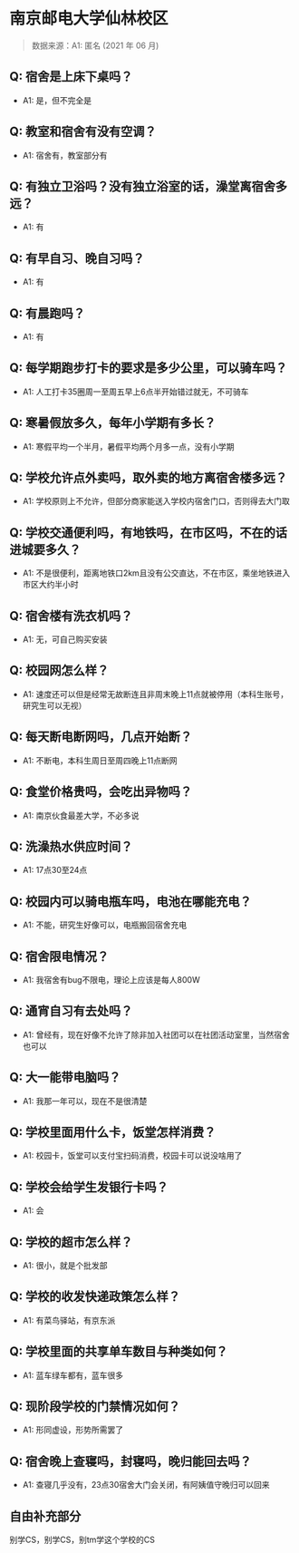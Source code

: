# 南京邮电大学仙林校区

> 数据来源：A1: 匿名 (2021 年 06 月)

## Q: 宿舍是上床下桌吗？

- A1: 是，但不完全是

## Q: 教室和宿舍有没有空调？

- A1: 宿舍有，教室部分有

## Q: 有独立卫浴吗？没有独立浴室的话，澡堂离宿舍多远？

- A1: 有

## Q: 有早自习、晚自习吗？

- A1: 有

## Q: 有晨跑吗？

- A1: 有

## Q: 每学期跑步打卡的要求是多少公里，可以骑车吗？

- A1: 人工打卡35圈周一至周五早上6点半开始错过就无，不可骑车

## Q: 寒暑假放多久，每年小学期有多长？

- A1: 寒假平均一个半月，暑假平均两个月多一点，没有小学期

## Q: 学校允许点外卖吗，取外卖的地方离宿舍楼多远？

- A1: 学校原则上不允许，但部分商家能送入学校内宿舍门口，否则得去大门取

## Q: 学校交通便利吗，有地铁吗，在市区吗，不在的话进城要多久？

- A1: 不是很便利，距离地铁口2km且没有公交直达，不在市区，乘坐地铁进入市区大约半小时

## Q: 宿舍楼有洗衣机吗？

- A1: 无，可自己购买安装

## Q: 校园网怎么样？

- A1: 速度还可以但是经常无故断连且非周末晚上11点就被停用（本科生账号，研究生可以无视）

## Q: 每天断电断网吗，几点开始断？

- A1: 不断电，本科生周日至周四晚上11点断网

## Q: 食堂价格贵吗，会吃出异物吗？

- A1: 南京伙食最差大学，不必多说

## Q: 洗澡热水供应时间？

- A1: 17点30至24点

## Q: 校园内可以骑电瓶车吗，电池在哪能充电？

- A1: 不能，研究生好像可以，电瓶搬回宿舍充电

## Q: 宿舍限电情况？

- A1: 我宿舍有bug不限电，理论上应该是每人800W

## Q: 通宵自习有去处吗？

- A1: 曾经有，现在好像不允许了除非加入社团可以在社团活动室里，当然宿舍也可以

## Q: 大一能带电脑吗？

- A1: 我那一年可以，现在不是很清楚

## Q: 学校里面用什么卡，饭堂怎样消费？

- A1: 校园卡，饭堂可以支付宝扫码消费，校园卡可以说没啥用了

## Q: 学校会给学生发银行卡吗？

- A1: 会

## Q: 学校的超市怎么样？

- A1: 很小，就是个批发部

## Q: 学校的收发快递政策怎么样？

- A1: 有菜鸟驿站，有京东派

## Q: 学校里面的共享单车数目与种类如何？

- A1: 蓝车绿车都有，蓝车很多

## Q: 现阶段学校的门禁情况如何？

- A1: 形同虚设，形势所需罢了

## Q: 宿舍晚上查寝吗，封寝吗，晚归能回去吗？

- A1: 查寝几乎没有，23点30宿舍大门会关闭，有阿姨值守晚归可以回来

## 自由补充部分

别学CS，别学CS，别tm学这个学校的CS
